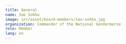 ```yaml
---
title: General
name: Sao Sokha
image: src/asset/board-members/sao-sokha.jpg
organization: Commander of the National Gendarmerie
role: Member
lang: en
---
```

